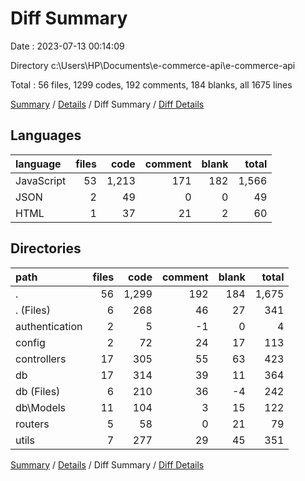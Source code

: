 # Diff Summary

Date : 2023-07-13 00:14:09

Directory c:\\Users\\HP\\Documents\\e-commerce-api\\e-commerce-api

Total : 56 files,  1299 codes, 192 comments, 184 blanks, all 1675 lines

[Summary](results.md) / [Details](details.md) / Diff Summary / [Diff Details](diff-details.md)

## Languages
| language | files | code | comment | blank | total |
| :--- | ---: | ---: | ---: | ---: | ---: |
| JavaScript | 53 | 1,213 | 171 | 182 | 1,566 |
| JSON | 2 | 49 | 0 | 0 | 49 |
| HTML | 1 | 37 | 21 | 2 | 60 |

## Directories
| path | files | code | comment | blank | total |
| :--- | ---: | ---: | ---: | ---: | ---: |
| . | 56 | 1,299 | 192 | 184 | 1,675 |
| . (Files) | 6 | 268 | 46 | 27 | 341 |
| authentication | 2 | 5 | -1 | 0 | 4 |
| config | 2 | 72 | 24 | 17 | 113 |
| controllers | 17 | 305 | 55 | 63 | 423 |
| db | 17 | 314 | 39 | 11 | 364 |
| db (Files) | 6 | 210 | 36 | -4 | 242 |
| db\\Models | 11 | 104 | 3 | 15 | 122 |
| routers | 5 | 58 | 0 | 21 | 79 |
| utils | 7 | 277 | 29 | 45 | 351 |

[Summary](results.md) / [Details](details.md) / Diff Summary / [Diff Details](diff-details.md)